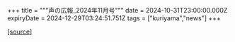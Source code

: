 +++
title = """声の広報_2024年11月号"""
date = 2024-10-31T23:00:00.000Z
expiryDate = 2024-12-29T03:24:51.751Z
tags = ["kuriyama","news"]
+++


[[source]](https://www.town.kuriyama.hokkaido.jp/site/koho/29277.html)
